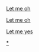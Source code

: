 <a href="/124.0.0.1" target='_blank'>Let me oh</a>

<a href="/124.0.0.1::1234" target='_blank'>Let me oh</a>

<a href="/127.0.0.1:1234" target='_blank'>Let me yes</a>

<a href="/CNAME" target='_blank'>*</a>
